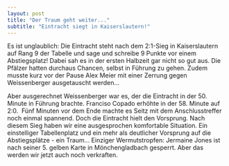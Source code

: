 ```yaml
---
layout: post
title: "Der Traum geht weiter..."
subtitle: "Eintracht siegt in Kaiserslautern!"
---
```


Es ist unglaublich: Die Eintracht steht nach dem 2:1-Sieg in Kaiserslautern auf Rang 9 der Tabelle und sage und schreibe 9 Punkte vor einem Abstiegsplatz! Dabei sah es in der ersten Halbzeit gar nicht so gut aus. Die Pfälzer hatten durchaus Chancen, selbst in Führung zu gehen. Zudem musste kurz vor der Pause Alex Meier mit einer Zerrung gegen Weissenberger ausgetauscht werden...

Aber ausgerechnet Weissenberger war es, der die Eintracht in der 50. Minute in Führung brachte. Franciso Copado erhöhte in der 58. Minute auf 2:0.  Fünf Minuten vor dem Ende machte es Seitz mit dem Anschlusstreffer noch einmal spannend. Doch die Eintracht hielt den Vorsprung. Nach diesem Sieg haben wir eine ausgesprochen komfortable Situation. Ein einstelliger Tabellenplatz und ein mehr als deutlicher Vorsprung auf die Abstiegsplätze - ein Traum... Einziger Wermutstropfen: Jermaine Jones ist nach seiner 5. gelben Karte in Mönchengladbach gesperrt. Aber das werden wir jetzt auch noch verkraften.
